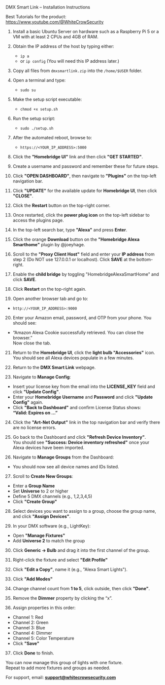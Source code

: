 
DMX Smart Link – Installation Instructions

Best Tutorials for the product:  https://www.youtube.com/@WhiteCrowSecurity

1. Install a basic Ubuntu Server on hardware such as a Raspberry Pi 5 or a VM with at least 2 CPUs and 4GB of RAM.

2. Obtain the IP address of the host by typing either:
   - `ip a`
   - or `ip config`
   (You will need this IP address later.)

3. Copy all files from `dmxsmartlink.zip` into the `/home/$USER` folder.

4. Open a terminal and type:
   - `sudo su`

5. Make the setup script executable:
   - `chmod +x setup.sh`

6. Run the setup script:
   - `sudo ./setup.sh`

7. After the automated reboot, browse to:
   - `https://<YOUR_IP_ADDRESS>:5000`

8. Click the **"Homebridge UI"** link and then click **"GET STARTED"**.

9. Create a username and password and remember these for future steps.

10. Click **"OPEN DASHBOARD"**, then navigate to **"Plugins"** on the top-left navigation bar.

11. Click **"UPDATE"** for the available update for **Homebridge UI**, then click **"CLOSE"**.

12. Click the **Restart** button on the top-right corner.

13. Once restarted, click the **power plug icon** on the top-left sidebar to access the plugins page.

14. In the top-left search bar, type **"Alexa"** and press **Enter**.

15. Click the orange **Download** button on the **"Homebridge Alexa Smarthome"** plugin by @joeyhage.

16. Scroll to the **"Proxy Client Host"** field and enter your **IP address** from step 2 (Do NOT use 127.0.0.1 or localhost). Click **SAVE** at the bottom-right.

17. Enable the **child bridge** by toggling "HomebridgeAlexaSmartHome" and click **SAVE**.

18. Click **Restart** on the top-right again.

19. Open another browser tab and go to:
   - `http://<YOUR_IP_ADDRESS>:9000`

20. Enter your Amazon email, password, and OTP from your phone. You should see:
   - “Amazon Alexa Cookie successfully retrieved. You can close the browser.”  
   Now close the tab.

21. Return to the **Homebridge UI**, click the **light bulb "Accessories"** icon. You should see all Alexa devices populate in a few minutes.

22. Return to the **DMX Smart Link** webpage.

23. Navigate to **Manage Config**:
   - Insert your license key from the email into the **LICENSE_KEY** field and click **"Update Config"**.
   - Enter your **Homebridge Username** and **Password** and click **"Update Config"** again.
   - Click **"Back to Dashboard"** and confirm License Status shows:  
     **“Valid: Expires on ...”**

24. Click the **"Art-Net Output"** link in the top navigation bar and verify there are no license errors.

25. Go back to the Dashboard and click **"Refresh Device Inventory"**.  
    You should see **"Success: Device inventory refreshed"** once your Alexa devices have been imported.

26. Navigate to **Manage Groups** from the Dashboard:
   - You should now see all device names and IDs listed.

27. Scroll to **Create New Groups**:
   - Enter a **Group Name**
   - Set **Universe** to 2 or higher
   - Define 5 DMX channels (e.g., 1,2,3,4,5)
   - Click **"Create Group"**

28. Select devices you want to assign to a group, choose the group name, and click **"Assign Devices"**.

29. In your DMX software (e.g., LightKey):
   - Open **"Manage Fixtures"**
   - Add **Universe 2** to match the group

30. Click **Generic → Bulb** and drag it into the first channel of the group.

31. Right-click the fixture and select **"Edit Profile"**

32. Click **"Edit a Copy"**, name it (e.g., "Alexa Smart Lights").

33. Click **"Add Modes"**

34. Change channel count from **1 to 5**, click outside, then click **"Done"**.

35. Remove the **Dimmer** property by clicking the “x”.

36. Assign properties in this order:
   - Channel 1: Red
   - Channel 2: Green
   - Channel 3: Blue
   - Channel 4: Dimmer
   - Channel 5: Color Temperature
   - Click **"Save"**

37. Click **Done** to finish.

You can now manage this group of lights with one fixture.  
Repeat to add more fixtures and groups as needed.

For support, email: **support@whitecrowsecurity.com**
